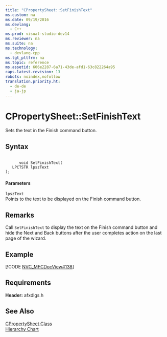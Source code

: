 ```yaml
---
title: "CPropertySheet::SetFinishText"
ms.custom: na
ms.date: 09/19/2016
ms.devlang: 
  - C++
ms.prod: visual-studio-dev14
ms.reviewer: na
ms.suite: na
ms.technology: 
  - devlang-cpp
ms.tgt_pltfrm: na
ms.topic: reference
ms.assetid: 606e2287-6a71-43de-afd1-63c822264a95
caps.latest.revision: 13
robots: noindex,nofollow
translation.priority.ht: 
  - de-de
  - ja-jp
---
```

# CPropertySheet::SetFinishText
Sets the text in the Finish command button.  
  
## Syntax  
  
```  
  
      void SetFinishText(  
   LPCTSTR lpszText   
);  
```  
  
#### Parameters  
 `lpszText`  
 Points to the text to be displayed on the Finish command button.  
  
## Remarks  
 Call `SetFinishText` to display the text on the Finish command button and hide the Next and Back buttons after the user completes action on the last page of the wizard.  
  
## Example  
 [!CODE [NVC_MFCDocView#138](../CodeSnippet/VS_Snippets_Cpp/NVC_MFCDocView#138)]  
  
## Requirements  
 **Header:** afxdlgs.h  
  
## See Also  
 [CPropertySheet Class](../vs140/CPropertySheet-Class.md)   
 [Hierarchy Chart](../vs140/Hierarchy-Chart.md)